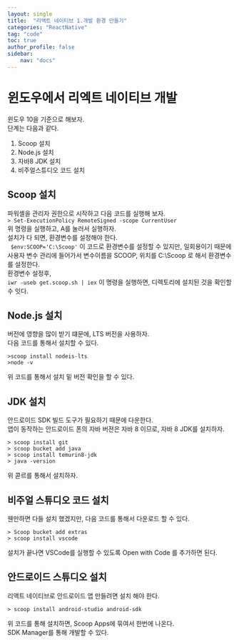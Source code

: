 ```yaml
---
layout: single
title:  "리액트 네이티브 1.개발 환경 만들기"
categories: "ReactNative"
tag: "code"
toc: true
author_profile: false
sidebar:
    nav: "docs"
---
```


# 윈도우에서 리엑트 네이티브 개발  
윈도우 10을 기준으로 해보자.  
단계는 다음과 같다.  
1. Scoop 설치  
2. Node.js 설치  
3. 자바8 JDK 설치  
4. 비주얼스튜디오 코드 설치   

## Scoop 설치
파워셸을 관리자 권한으로 시작하고 다음 코드를 실행해 보자.  
```> Set-ExecutionPolicy RemoteSigned -scope CurrentUser```  
위 명령을 실행하고, A를 눌러서 실행하자.  
설치가 다 되면, 환경변수를 설정해야 한다.  
``` $env:SCOOP='C:\Scoop'```
이 코드로 환경변수를 설정할 수 있지만, 일회용이기 때문에 사용자 변수 관리에 들어가서 변수이름을 SCOOP, 위치를 C:\Scoop 로 해서 환경변수를 설정한다.  
환경변수 설정후,  
```iwr -useb get.scoop.sh | iex```
이 명령을 실행하면, 디렉토리에 설치된 것을 확인할 수 잇다.  

## Node.js 설치  
버전에 영향을 많이 받기 떄문에, LTS 버전을 사용하자.  
다음 코드를 통해서 설치할 수 있다.  
```
>scoop install nodeis-lts
>node -v
```  
위 코드를 통해서 설치 밑 버전 확인을 할 수 있다.  

## JDK 설치
안드로이드 SDK 빌드 도구가 필요하기 때문에 다운한다.  
앱이 동작하는 안드로이드 폰의 자바 버젼은 자바 8 이므로, 자바 8 JDK를 설치하자.  
```
> scoop install git
> scoop bucket add java
> scoop install temurin8-jdk
> java -version
``` 
위 콛르를 통해서 설치하자.  

## 비주얼 스튜디오 코드 설치
웬만하면 다들 설치 했겠지만, 다음 코드를 통해서 다운로드 할 수 있다.  
```
> Scoop bucket add extras
> scoop install vscode
```  

설치가 끝나면 VSCode를 실행할 수 있도록 Open with Code 를 추가하면 된다.  

## 안드로이드 스튜디오 설치  
리액트 네이티브로 안드로이드 앱 만들려면 설치 해야 한다.  
```
> scoop install android-studio android-sdk
```

위 코드를 통해 설치하면, Scoop Apps에 묶여서 한번에 나온다.  
SDK Manager를 통해 개발할 수 있다.  